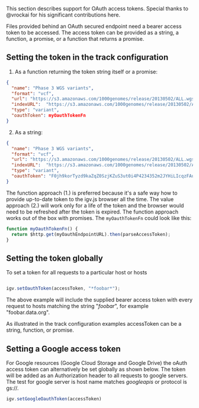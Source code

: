 
This section describes support for OAuth access tokens.  Special thanks to @vrockai for his 
significant contributions here. 

Files provided behind an OAuth secured endpoint need a bearer access token to be accessed. The  access token can 
be provided as a string, a function, a promise, or a function that returns a promise.

## Setting the token in the track configuration

1. As a function returning the token string itself or a promise:
```json
{
  "name": "Phase 3 WGS variants",
  "format": "vcf",
  "url": "https://s3.amazonaws.com/1000genomes/release/20130502/ALL.wgs.phase3_shapeit2_mvncall_integrated_v5b.20130502.sites.vcf.gz",
  "indexURL":  "https://s3.amazonaws.com/1000genomes/release/20130502/ALL.wgs.phase3_shapeit2_mvncall_integrated_v5b.20130502.sites.vcf.gz.tbi",
  "type": "variant",
  "oauthToken": myOauthTokenFn
}
```
2. As a string:
```json
{
  "name": "Phase 3 WGS variants",
  "format": "vcf",
  "url": "https://s3.amazonaws.com/1000genomes/release/20130502/ALL.wgs.phase3_shapeit2_mvncall_integrated_v5b.20130502.sites.vcf.gz",
  "indexURL":  "https://s3.amazonaws.com/1000genomes/release/20130502/ALL.wgs.phase3_shapeit2_mvncall_integrated_v5b.20130502.sites.vcf.gz.tbi",
  "type": "variant",
  "oauthToken": "F0jh9korTyzd9kaZqZ0SzjKZuS3ut0i4P4234352m2JYHiLIcqzFAumpyxshU9mMQ13gJHtxD2fy"
}
```

The function approach (1.) is preferred because it's a safe way how to provide up-to-date token to the igv.js browser 
all the time. The value approach (2.) will work only for a life of the token and the browser would need to be refreshed 
after the token is expired. The function approach works out of the box with promises. The `myOauthTokenFn` could look 
like this:

```js
function myOauthTokenFn() {
  return $http.get(myOauthEndpointURL).then(parseAccessToken);      
}
```

## Setting the token globally

To set a token for all requests to a particular host or hosts

```javascript

igv.setOauthToken(accessToken, "*foobar*");

```

The above example will include the supplied bearer access token with every request to hosts matching the 
string "*foobar*",  for example  "foobar.data.org".

As illustrated in the track configuration examples accessToken can be a string, function, or promise.

## Setting a Google access token

For Google resources  (Google Cloud Storage and  Google Drive) the oAuth access token can 
alternatively be set globally as shown below.  The token will be added as an Authorization header to all requests to 
google servers.  The test for google server is host name matches  *googleapis* or protocol is gs://.

``` js
igv.setGoogleOauthToken(accessToken)
```